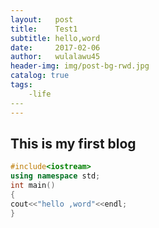 ```yaml
---
layout:   post
title:    Test1
subtitle: hello,word
date:     2017-02-06
author:   wulalawu45
header-img: img/post-bg-rwd.jpg
catalog: true
tags:
    -life
​---
---
```


## This is my first blog



```c++
#include<iostream>
using namespace std;
int main()
{
cout<<"hello ,word"<<endl;
}
```

